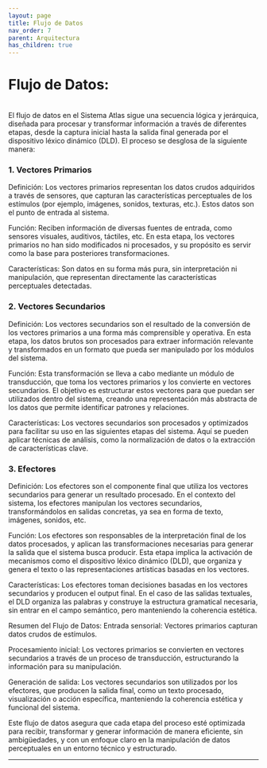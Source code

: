 ```yaml
---
layout: page
title: Flujo de Datos
nav_order: 7
parent: Arquitectura
has_children: true
---
```



# Flujo de Datos:
<br>
El flujo de datos en el Sistema Atlas sigue una secuencia lógica y jerárquica, diseñada para procesar y transformar información a través de diferentes etapas, desde la captura inicial hasta la salida final generada por el dispositivo léxico dinámico (DLD). El proceso se desglosa de la siguiente manera:

### 1. Vectores Primarios
Definición: Los vectores primarios representan los datos crudos adquiridos a través de sensores, que capturan las características perceptuales de los estímulos (por ejemplo, imágenes, sonidos, texturas, etc.). Estos datos son el punto de entrada al sistema.

Función: Reciben información de diversas fuentes de entrada, como sensores visuales, auditivos, táctiles, etc. En esta etapa, los vectores primarios no han sido modificados ni procesados, y su propósito es servir como la base para posteriores transformaciones.

Características: Son datos en su forma más pura, sin interpretación ni manipulación, que representan directamente las características perceptuales detectadas.

### 2. Vectores Secundarios
Definición: Los vectores secundarios son el resultado de la conversión de los vectores primarios a una forma más comprensible y operativa. En esta etapa, los datos brutos son procesados para extraer información relevante y transformados en un formato que pueda ser manipulado por los módulos del sistema.

Función: Esta transformación se lleva a cabo mediante un módulo de transducción, que toma los vectores primarios y los convierte en vectores secundarios. El objetivo es estructurar estos vectores para que puedan ser utilizados dentro del sistema, creando una representación más abstracta de los datos que permite identificar patrones y relaciones.

Características: Los vectores secundarios son procesados y optimizados para facilitar su uso en las siguientes etapas del sistema. Aquí se pueden aplicar técnicas de análisis, como la normalización de datos o la extracción de características clave.

### 3. Efectores
Definición: Los efectores son el componente final que utiliza los vectores secundarios para generar un resultado procesado. En el contexto del sistema, los efectores manipulan los vectores secundarios, transformándolos en salidas concretas, ya sea en forma de texto, imágenes, sonidos, etc.

Función: Los efectores son responsables de la interpretación final de los datos procesados, y aplican las transformaciones necesarias para generar la salida que el sistema busca producir. Esta etapa implica la activación de mecanismos como el dispositivo léxico dinámico (DLD), que organiza y genera el texto o las representaciones artísticas basadas en los vectores.

Características: Los efectores toman decisiones basadas en los vectores secundarios y producen el output final. En el caso de las salidas textuales, el DLD organiza las palabras y construye la estructura gramatical necesaria, sin entrar en el campo semántico, pero manteniendo la coherencia estética.

Resumen del Flujo de Datos:
Entrada sensorial: Vectores primarios capturan datos crudos de estímulos.

Procesamiento inicial: Los vectores primarios se convierten en vectores secundarios a través de un proceso de transducción, estructurando la información para su manipulación.

Generación de salida: Los vectores secundarios son utilizados por los efectores, que producen la salida final, como un texto procesado, visualización o acción específica, manteniendo la coherencia estética y funcional del sistema.

Este flujo de datos asegura que cada etapa del proceso esté optimizada para recibir, transformar y generar información de manera eficiente, sin ambigüedades, y con un enfoque claro en la manipulación de datos perceptuales en un entorno técnico y estructurado.

---
